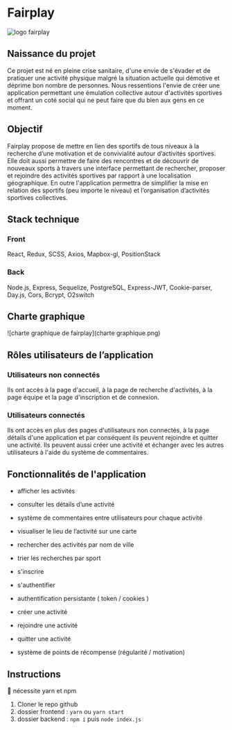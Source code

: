 # Fairplay

![logo fairplay](C:\Users\russo\Desktop\logo.png)

## Naissance du projet

Ce projet est né en pleine crise sanitaire, d'une envie de s'évader et de
pratiquer une activité physique malgré la situation actuelle qui démotive
et déprime bon nombre de personnes. Nous ressentions l'envie de créer
une application permettant une émulation collective autour d'activités
sportives et offrant un coté social qui ne peut faire que du bien aux gens
en ce moment.

## Objectif

Fairplay propose de mettre en lien des sportifs de tous niveaux à la
recherche d’une motivation et de convivialité autour d’activités sportives.
Elle doit aussi permettre de faire des rencontres et de découvrir de
nouveaux sports à travers une interface permettant de rechercher,
proposer et rejoindre des activités sportives par rapport à une localisation
géographique. En outre l'application permettra de simplifier la mise en
relation des sportifs (peu importe le niveau) et l’organisation d’activités
sportives collectives.

## Stack technique

### Front

React, Redux, SCSS, Axios, Mapbox-gl, PositionStack

### Back

Node.js, Express, Sequelize, PostgreSQL, Express-JWT, Cookie-parser, Day.js, Cors, Bcrypt, O2switch

## Charte graphique

![charte graphique de fairplay](charte graphique.png)

## Rôles utilisateurs de l’application

### Utilisateurs non connectés

Ils ont accès à la page d'accueil, à la page de recherche d'activités, à la
page équipe et la page d'inscription et de connexion.

### Utilisateurs connectés

Ils ont accès en plus des pages d'utilisateurs non connectés, à la page
détails d'une application et par conséquent ils peuvent rejoindre et
quitter une activité. Ils peuvent aussi créer une activité et échanger avec
les autres utilisateurs à l'aide du système de commentaires.

## Fonctionnalités de l'application

- afficher les activités

- consulter les détails d’une activité

- système de commentaires entre utilisateurs pour chaque activité
- visualiser le lieu de l’activité sur une carte

- rechercher des activités par nom de ville
- trier les recherches par sport
- s'inscrire

- s'authentifier

- authentification persistante ( token / cookies )
- créer une activité

- rejoindre une activité
- quitter une activité
- système de points de récompense (régularité / motivation)

## Instructions

🔺 nécessite yarn et npm

1. Cloner le repo github
2. dossier frontend : `yarn` ou `yarn start`
3. dossier backend : `npm i` puis `node index.js`
